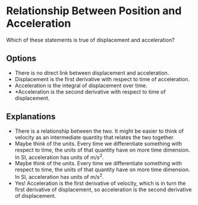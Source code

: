 # Relationship Between Position and Acceleration
Which of these statements is true of displacement and acceleration?

## Options
- There is no direct link between displacement and acceleration.
- Displacement is the first derivative with respect to time of acceleration.
- Acceleration is the integral of displacement over time.
- *Acceleration is the second derivative with respect to time of displacement.

## Explanations
- There is a relationship between the two. It might be easier to think of velocity as an intermediate quantity that relates the two together.
- Maybe think of the units. Every time we differentiate something with respect to time, the units of that quantity have on more time dimension. In SI, acceleration has units of m/s<sup>2</sup>.
- Maybe think of the units. Every time we differentiate something with respect to time, the units of that quantity have on more time dimension. In SI, acceleration has units of m/s<sup>2</sup>.
- Yes! Acceleration is the first derivative of velocity, which is in turn the first derivative of displacement, so acceleration is the second derivative of displacement.
